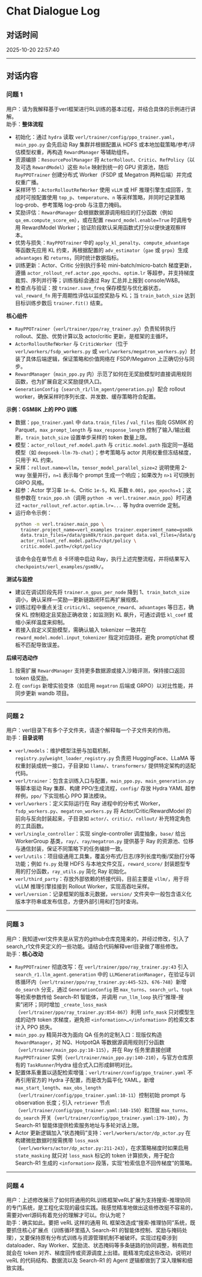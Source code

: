 # Chat Dialogue Log

## 对话时间
2025-10-20 22:57:40

---

## 对话内容

### 问题 1
用户：请为我解释基于verl框架进行RL训练的基本过程，并结合具体的示例进行讲解。  
助手：**整体流程**
- 初始化：通过 `hydra` 读取 `verl/trainer/config/ppo_trainer.yaml`，`main_ppo.py` 会先启动 Ray 集群并根据配置从 HDFS 或本地加载策略/参考/评估模型权重，再构造 `RewardManager` 等辅助组件。
- 资源编排：`ResourcePoolManager` 将 `ActorRollout`、`Critic`、`RefPolicy`（以及可选 `RewardModel`）这些 `Role` 映射到统一的 GPU 资源池，随后 `RayPPOTrainer` 创建分布式 Worker（FSDP 或 Megatron 两种后端）并完成权重广播。
- 采样环节：`ActorRolloutRefWorker` 使用 `vLLM` 或 HF 推理引擎生成回答，生成时可按配置使用 `top_p`、`temperature`、`n` 等采样策略，并同时记录策略 log-prob、参考策略 log-prob 与注意力掩码。
- 奖励评估：`RewardManager` 会根据数据源调用相应的打分函数（例如 `qa_em.compute_score_em`），或在配置 `reward_model.enable=True` 时调用专用 RewardModel Worker；验证阶段默认采用函数式打分以便快速观察样本。
- 优势与损失：`RayPPOTrainer` 中的 `apply_kl_penalty`、`compute_advantage` 等函数先应用 KL 约束，再根据配置的 `adv_estimator`（`gae` 或 `grpo`）生成 `advantages` 和 `returns`，同时统计数据指标。
- 训练更新：Actor、Critic 分别执行多轮 mini-batch/micro-batch 梯度更新，遵循 `actor_rollout_ref.actor.ppo_epochs`、`optim.lr` 等超参，并支持梯度裁剪、序列并行等；训练指标会通过 Ray 汇总并上报到 console/W&B。
- 检查点与验证：按 `trainer.save_freq` 保存模型与优化器状态，`val_reward_fn` 用于周期性评估以监控奖励与 KL；当 `train_batch_size` 达到目标训练步数后 `trainer.fit()` 结束。

**核心组件**
- `RayPPOTrainer`（`verl/trainer/ppo/ray_trainer.py`）负责轮转执行 rollout、奖励、优势计算以及 actor/critic 更新，是框架的主循环。
- `ActorRolloutRefWorker` 与 `CriticWorker`（位于 `verl/workers/fsdp_workers.py` 或 `verl/workers/megatron_workers.py`）封装了具体后端逻辑，保证策略和价值网络在 FSDP/Megatron 上正确切分与同步。
- `RewardManager`（`main_ppo.py` 内）示范了如何在无奖励模型时直接调用规则函数，也为扩展自定义奖励提供入口。
- `GenerationConfig`（`search_r1/llm_agent/generation.py`）配合 rollout worker，确保采样时序列长度、并发数、缓存策略符合配置。

**示例：GSM8K 上的 PPO 训练**
- 数据：`ppo_trainer.yaml` 中 `data.train_files` / `val_files` 指向 GSM8K 的 Parquet，`max_prompt_length` 与 `max_response_length` 控制了输入/输出截断，`train_batch_size` 设置单步采样的 token 数量上限。
- 模型：`actor_rollout_ref.model.path` 与 `critic.model.path` 指定同一基础模型（如 `deepseek-llm-7b-chat`）；参考策略与 actor 共用权重但冻结梯度，只用于 KL 约束。
- 采样：`rollout.name=vllm`，`tensor_model_parallel_size=2` 说明使用 2-way 张量并行，`n=1` 表示每个 prompt 生成一个响应；如果改为 `n>1` 可切换到 GRPO 风格。
- 超参：Actor 学习率 `1e-6`、Critic `1e-5`，KL 系数 `0.001`，`ppo_epochs=1`；这些参数在 `train_ppo.sh`（调用 `python -m verl.trainer.main_ppo`）时可通过 `+actor_rollout_ref.actor.optim.lr=...` 等 hydra override 定制。
- 运行命令示例：
  ```bash
  python -m verl.trainer.main_ppo \
    trainer.project_name=verl_examples trainer.experiment_name=gsm8k \
    data.train_files=/data/gsm8k/train.parquet data.val_files=/data/gsm8k/test.parquet \
    actor_rollout_ref.model.path=/ckpt/policy \
    critic.model.path=/ckpt/policy
  ```
  该命令会在单节点 8 卡环境中启动 Ray，执行上述完整流程，并将结果写入 `checkpoints/verl_examples/gsm8k/`。

**测试与监控**
- 建议在调试阶段先将 `trainer.n_gpus_per_node` 降到 1、`train_batch_size` 调小，确认采样—奖励—更新链路闭环后再扩展规模。
- 训练过程中重点关注 `critic/kl`、`sequence_reward`、`advantages` 等日志，确保 KL 控制稳定且奖励正确收敛；如监测到 KL 飙升，可通过调低 `kl_coef` 或缩小采样温度来抑制。
- 若接入自定义奖励模型，需确认输入 tokenizer 一致并在 `reward_model.model.input_tokenizer` 指定对应路径，避免 prompt/chat 模板不匹配导致误差。

**后续可选动作**
1. 按需扩展 `RewardManager` 支持更多数据源或接入沙箱评测，保持接口返回 token 级奖励。
2. 在 `configs` 新增实验变体（如启用 `megatron` 后端或 GRPO）以对比性能，并同步更新 wandb 项目。

---

### 问题 2
用户：verl目录下有多个子文件夹，请逐个解释每一个子文件夹的作用。  
助手：**目录说明**
- `verl/models`：维护模型注册与加载机制，`registry.py`/`weight_loader_registry.py` 负责把 HuggingFace、LLaMA 等权重封装成统一接口，子目录如 `llama/`、`transformers/` 提供特定架构的适配代码。
- `verl/trainer`：包含主训练入口与配置，`main_ppo.py`、`main_generation.py` 等脚本驱动 Ray 集群、构建 PPO/生成流程，`config/` 存放 Hydr​​a YAML 超参样例，`ppo/` 下实现核心 PPO 算法模块。
- `verl/workers`：定义实际运行在 Ray 进程中的分布式 Worker，`fsdp_workers.py`、`megatron_workers.py` 将 Actor/Critic/RewardModel 的前向与反向封装起来，子目录如 `actor/`、`critic/`、`rollout/` 补充特定角色的工具函数。
- `verl/single_controller`：实现 single-controller 调度抽象，`base/` 给出 WorkerGroup 基类，`ray/`、`ray/megatron.py` 提供基于 Ray 的资源池、位移与通信封装，保证不同策略下的任务编排一致。
- `verl/utils`：项目级通用工具集，覆盖分布式/日志/序列长度均衡/奖励打分等功能；例如 `fs.py` 处理 HDFS 与本地文件交互，`reward_score/` 封装题型专用的打分函数，`ray_utils.py` 简化 Ray 初始化。
- `verl/third_party`：存放外部依赖的桥接代码，目前主要是 `vllm/`，用于将 vLLM 推理引擎挂接到 Rollout Worker，实现高吞吐采样。
- `verl/version`：记录框架的版本元数据，`version/` 文件夹中一般包含语义化版本字符串或发布信息，方便外部引用和打包时查询。

---

### 问题 3
用户：我知道verl文件夹是从官方的github仓库克隆来的，并经过修改，引入了search_r1文件夹定义的一些功能。请结合代码解释verl目录做了哪些修改。  
助手：**核心改动**
- `RayPPOTrainer` 彻底改写：在 `verl/trainer/ppo/ray_trainer.py:43` 引入 `search_r1.llm_agent.generation` 中的 `LLMGenerationManager`，在验证与训练循环内（`verl/trainer/ppo/ray_trainer.py:445-523`、`676-748`）新增 `do_search` 分支，通过 `GenerationConfig` 把 `max_turns`、`search_url`、`topk` 等检索参数传给 Search-R1 智能体，并调用 `run_llm_loop` 执行“推理-搜索”闭环；同时增加 `_create_loss_mask`（`verl/trainer/ppo/ray_trainer.py:854-867`）利用 `info_mask` 只对模型生成的动作 token 求梯度，避免把 `<information>…</information>` 的检索文本计入 PPO 损失。
- `main_ppo.py` 精简并改为面向 QA 任务的定制入口：现版仅构造 `RewardManager`，对 NQ、HotpotQA 等数据源调用规则打分函数（`verl/trainer/main_ppo.py:18-115`），并在 Ray 任务里直接创建 `RayPPOTrainer` 实例（`verl/trainer/main_ppo.py:140-210`），与官方仓库原有的 `TaskRunner`/Hydra 组合式入口形成鲜明对比。
- 配置体系重置以适配检索增强：`verl/trainer/config/ppo_trainer.yaml` 不再引用官方的 Hydra 子配置，而是改为扁平化 YAML，新增 `max_start_length`、`max_obs_length`（`verl/trainer/config/ppo_trainer.yaml:10-11`）控制初始 prompt 与 observation 长度；引入 `retriever` 节点（`verl/trainer/config/ppo_trainer.yaml:148-150`）和顶层 `max_turns`、`do_search` 开关（`verl/trainer/config/ppo_trainer.yaml:179-180`），为 Search-R1 智能体提供检索服务地址与多轮对话上限。
- Actor 更新逻辑加入“状态掩码”支持：`verl/workers/actor/dp_actor.py` 在构建微批数据时按需携带 `loss_mask`（`verl/workers/actor/dp_actor.py:211-243`），在求策略梯度时如果启用 `state_masking` 就只对 `loss_mask` 标记的 token 计算损失，用于配合 Search-R1 生成的 `<information>` 段落，实现“检索信息不回传梯度”的策略。

---

### 问题 4
用户：上述修改展示了如何将通用的RL训练框架veRL扩展为支持搜索-推理协同的专门系统，是工程化实现的最佳实践。我感觉精准地做出这些修改挺不容易的，需要对verl源码有着充分的理解才可以。你认为呢？  
助手：确实如此。要把 veRL 这样的通用 RL 框架改造成“搜索‑推理协同”系统，既要抓住核心扩展点（训练循环里插入 Search-R1 的智能体控制、奖励与掩码处理），又要保持原有分布式训练与资源管理机制不被破坏。实现过程牵涉到 dataloader、Ray Worker、奖励流、状态掩码等多条链路的协同调整，稍有疏忽就会在 token 对齐、梯度回传或资源调度上出错。能精准完成这些改动，说明对 veRL 的代码结构、数据流以及 Search-R1 的 Agent 逻辑都做到了深入理解和细致实践。

